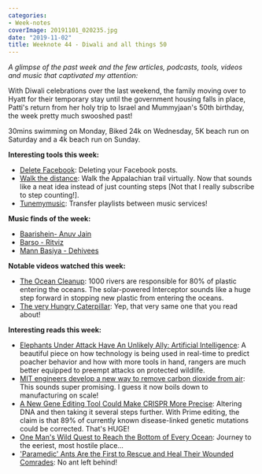```yaml
---
categories:
- Week-notes
coverImage: 20191101_020235.jpg
date: "2019-11-02"
title: Weeknote 44 - Diwali and all things 50
---
```


_A glimpse of the past week and the few articles, podcasts, tools, videos and music that captivated my attention:_

With Diwali celebrations over the last weekend, the family moving over to Hyatt for their temporary stay until the government housing falls in place, Patti's return from her holy trip to Israel and Mummyjaan's 50th birthday, the week pretty much swooshed past!

30mins swimming on Monday, Biked 24k on Wednesday, 5K beach run on Saturday and a 4k beach run on Sunday.

**Interesting tools this week:**

- [Delete Facebook](https://github.com/weskerfoot/DeleteFB): Deleting your Facebook posts.
- [Walk the distance](https://apps.apple.com/us/app/walk-the-distance/id634548793): Walk the Appalachian trail virtually. Now that sounds like a neat idea instead of just counting steps \[Not that I really subscribe to step counting!\].
- [Tunemymusic](https://www.tunemymusic.com): Transfer playlists between music services!

**Music finds of the week:**

- [Baarishein- Anuv Jain](https://www.invidio.us/watch?v=PJWemSzExXs&listen=1)
- [Barso - Ritviz](https://www.invidio.us/watch?v=JY6BCXm6p-4&listen=1)
- [Mann Basiya - Dehivees](https://www.invidio.us/watch?v=vXLaMB--nBY&listen=1)

**Notable videos watched this week:**

- [The Ocean Cleanup](https://theoceancleanup.com/rivers/): 1000 rivers are responsible for 80% of plastic entering the oceans. The solar-powered Interceptor sounds like a huge step forward in stopping new plastic from entering the oceans.
- [The very Hungry Caterpillar](https://www.invidio.us/watch?v=75NQK-Sm1YY): Yep, that very same one that you read about!

**Interesting reads this week:**

- [Elephants Under Attack Have An Unlikely Ally: Artificial Intelligence](https://www.npr.org/2019/10/25/760487476/elephants-under-attack-have-an-unlikely-ally-artificial-intelligence): A beautiful piece on how technology is being used in real-time to predict poacher behavior and how with more tools in hand, rangers are much better equipped to preempt attacks on protected wildlife.
- [MIT engineers develop a new way to remove carbon dioxide from air](https://news.mit.edu/2019/mit-engineers-develop-new-way-remove-carbon-dioxide-air-1025): This sounds super promising. I guess it now boils down to manufacturing on scale!
- [A New Gene Editing Tool Could Make CRISPR More Precise](https://www.smithsonianmag.com/science-nature/prime-editing-new-form-crispr-technology-make-gene-editing-more-precisie-180973381/): Altering DNA and then taking it several steps further. With Prime editing, the claim is that 89% of currently known disease-linked genetic mutations could be corrected. That's HUGE!
- [One Man's Wild Quest to Reach the Bottom of Every Ocean](https://www.outsideonline.com/2403988/victor-vescovo-five-deeps): Journey to the eeriest, most hostile place...
- ['Paramedic' Ants Are the First to Rescue and Heal Their Wounded Comrades](https://www.nationalgeographic.com/news/2018/02/matabele-ants-rescue-heal-injured-soldiers/): No ant left behind!
